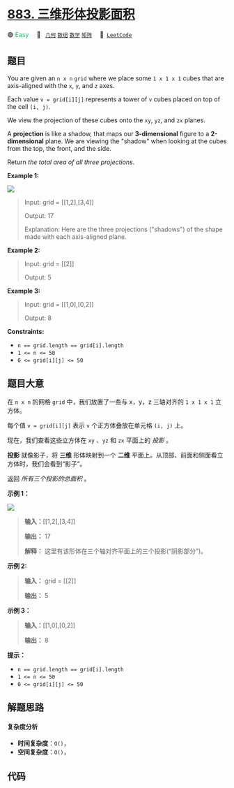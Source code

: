 # [883. 三维形体投影面积](https://leetcode.com/problems/projection-area-of-3d-shapes)

🟢 <font color=#15bd66>Easy</font>&emsp; 🔖&ensp; [`几何`](/tag/geometry.md) [`数组`](/tag/array.md) [`数学`](/tag/math.md) [`矩阵`](/tag/matrix.md)&emsp; 🔗&ensp;[`LeetCode`](https://leetcode.com/problems/projection-area-of-3d-shapes)

## 题目

You are given an `n x n` `grid` where we place some `1 x 1 x 1` cubes that are
axis-aligned with the `x`, `y`, and `z` axes.

Each value `v = grid[i][j]` represents a tower of `v` cubes placed on top of
the cell `(i, j)`.

We view the projection of these cubes onto the `xy`, `yz`, and `zx` planes.

A **projection** is like a shadow, that maps our **3-dimensional** figure to a
**2-dimensional** plane. We are viewing the "shadow" when looking at the cubes
from the top, the front, and the side.

Return _the total area of all three projections_.



**Example 1:**

![](https://s3-lc-upload.s3.amazonaws.com/uploads/2018/08/02/shadow.png)

> Input: grid = [[1,2],[3,4]]
> 
> Output: 17
> 
> Explanation: Here are the three projections ("shadows") of the shape made with each axis-aligned plane.

**Example 2:**

> Input: grid = [[2]]
> 
> Output: 5

**Example 3:**

> Input: grid = [[1,0],[0,2]]
> 
> Output: 8

**Constraints:**

  * `n == grid.length == grid[i].length`
  * `1 <= n <= 50`
  * `0 <= grid[i][j] <= 50`


## 题目大意

在 `n x n` 的网格 `grid` 中，我们放置了一些与 x，y，z 三轴对齐的 `1 x 1 x 1` 立方体。

每个值 `v = grid[i][j]` 表示 `v` 个正方体叠放在单元格 `(i, j)` 上。

现在，我们查看这些立方体在 `xy` 、`yz` 和 `zx` 平面上的 _投影_ 。

**投影**  就像影子，将 **三维** 形体映射到一个 **二维** 平面上。从顶部、前面和侧面看立方体时，我们会看到“影子”。

返回 _所有三个投影的总面积_ 。



**示例 1：**

![](https://s3-lc-upload.s3.amazonaws.com/uploads/2018/08/02/shadow.png)

> 
> 
> 
> 
> 
> **输入：**[[1,2],[3,4]]
> 
> **输出：** 17
> 
> **解释：** 这里有该形体在三个轴对齐平面上的三个投影(“阴影部分”)。
> 
> 

**示例  2:**

> 
> 
> 
> 
> 
> **输入：** grid = [[2]]
> 
> **输出：** 5
> 
> 

**示例 3：**

> 
> 
> 
> 
> 
> **输入：**[[1,0],[0,2]]
> 
> **输出：** 8
> 
> 



**提示：**

  * `n == grid.length == grid[i].length`
  * `1 <= n <= 50`
  * `0 <= grid[i][j] <= 50`


## 解题思路

#### 复杂度分析

- **时间复杂度**：`O()`，
- **空间复杂度**：`O()`，

## 代码

```javascript

```